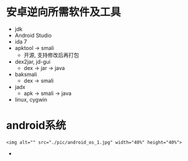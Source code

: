 # 安卓逆向所需软件及工具
* jdk
* Android Studio
* ida 7
* apktool -> smali
    * 开源, 支持修改后再打包
* dex2jar, jd-gui
    * dex -> jar -> java
* baksmali
    * dex -> smali
* jadx 
    * apk -> smali -> java
* linux, cygwin

# android系统

    <img alt="" src="./pic/android_os_1.jpg" width="40%" height="40%">

* 
